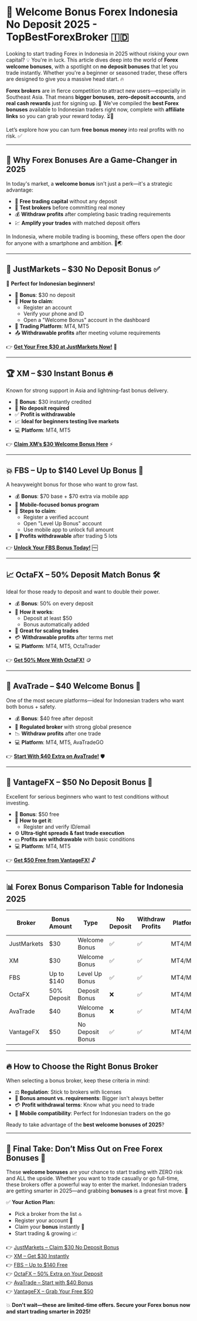 # 🎉 Welcome Bonus Forex Indonesia No Deposit 2025 - TopBestForexBroker 🇮🇩

Looking to start trading Forex in Indonesia in 2025 without risking your own capital? 💡 You're in luck. This article dives deep into the world of **Forex welcome bonuses**, with a spotlight on **no deposit bonuses** that let you trade instantly. Whether you're a beginner or seasoned trader, these offers are designed to give you a massive head start. 🔥

**Forex brokers** are in fierce competition to attract new users—especially in Southeast Asia. That means **bigger bonuses**, **zero-deposit accounts**, and **real cash rewards** just for signing up. 🤑 We've compiled the **best Forex bonuses** available to Indonesian traders right now, complete with **affiliate links** so you can grab your reward today. ⏳💸

Let’s explore how you can turn **free bonus money** into real profits with no risk. ✅

---

## 🚀 Why Forex Bonuses Are a Game-Changer in 2025

In today's market, a **welcome bonus** isn't just a perk—it's a strategic advantage:

- 🎁 **Free trading capital** without any deposit  
- 🧪 **Test brokers** before committing real money  
- 💰 **Withdraw profits** after completing basic trading requirements  
- 💹 **Amplify your trades** with matched deposit offers  

In Indonesia, where mobile trading is booming, these offers open the door for anyone with a smartphone and ambition. 📱🌏

---

## 🥇 JustMarkets – $30 No Deposit Bonus ✅

🎯 **Perfect for Indonesian beginners!**

- 💸 **Bonus**: $30 no deposit  
- 📝 **How to claim**:  
  - Register an account  
  - Verify your phone and ID  
  - Open a "Welcome Bonus" account in the dashboard  
- 💼 **Trading Platform**: MT4, MT5  
- 📤 **Withdrawable profits** after meeting volume requirements  

👉 [**Get Your Free $30 at JustMarkets Now!**](https://one.justmarkets.link/a/79iqw0j6nj) 🎉

---

## 🏆 XM – $30 Instant Bonus 🔥

Known for strong support in Asia and lightning-fast bonus delivery.

- 🎁 **Bonus**: $30 instantly credited  
- 🧾 **No deposit required**  
- ✅ **Profit is withdrawable**  
- 📈 **Ideal for beginners testing live markets**  
- 💻 **Platform**: MT4, MT5  

👉 [**Claim XM’s $30 Welcome Bonus Here**](https://clicks.pipaffiliates.com/c?c=589901&l=en&p=0) ⚡

---

## 💥 FBS – Up to $140 Level Up Bonus 🎯

A heavyweight bonus for those who want to grow fast.

- 💰 **Bonus**: $70 base + $70 extra via mobile app  
- 📱 **Mobile-focused bonus program**  
- 🧾 **Steps to claim**:  
  - Register a verified account  
  - Open "Level Up Bonus" account  
  - Use mobile app to unlock full amount  
- 💸 **Profits withdrawable** after trading 5 lots  

👉 [**Unlock Your FBS Bonus Today!**](https://fbs.partners?ibl=587836&ibp=21398815) 🆓

---

## 📈 OctaFX – 50% Deposit Match Bonus 🛠️

Ideal for those ready to deposit and want to double their power.

- 💰 **Bonus**: 50% on every deposit  
- 🧾 **How it works**:  
  - Deposit at least $50  
  - Bonus automatically added  
- 💼 **Great for scaling trades**  
- 💳 **Withdrawable profits** after terms met  
- 💻 **Platform**: MT4, MT5, OctaTrader  

👉 [**Get 50% More With OctaFX!**](https://my.octafx.com/open-account/?refid=ib35647800) 🪙

---

## 💼 AvaTrade – $40 Welcome Bonus 🧠

One of the most secure platforms—ideal for Indonesian traders who want both bonus + safety.

- 💰 **Bonus**: $40 free after deposit  
- 🔐 **Regulated broker** with strong global presence  
- 📉 **Withdraw profits** after one trade  
- 💻 **Platform**: MT4, MT5, AvaTradeGO  

👉 [**Start With $40 Extra on AvaTrade!**](https://www.avatrade.com?versionId=10301&tag=194438) 🛡️

---

## 🧨 VantageFX – $50 No Deposit Bonus 🎯

Excellent for serious beginners who want to test conditions without investing.

- 💸 **Bonus**: $50 free  
- 🧾 **How to get it**:  
  - Register and verify ID/email  
- ⚙️ **Ultra-tight spreads & fast trade execution**  
- 💵 **Profits are withdrawable** with basic conditions  
- 💻 **Platform**: MT4, MT5  

👉 [**Get $50 Free from VantageFX!**](https://www.vantagemarkets.com/?affid=NzA0NTc=) 🔓

---

## 📊 Forex Bonus Comparison Table for Indonesia 2025

| Broker       | Bonus Amount   | Type             | No Deposit | Withdraw Profits | Platform | Sign Up Link |
|--------------|----------------|------------------|------------|------------------|----------|--------------|
| JustMarkets  | $30            | Welcome Bonus    | ✅         | ✅               | MT4/MT5  | [Join Now](https://one.justmarkets.link/a/79iqw0j6nj) |
| XM           | $30            | Welcome Bonus    | ✅         | ✅               | MT4/MT5  | [Join Now](https://clicks.pipaffiliates.com/c?c=589901&l=en&p=0) |
| FBS          | Up to $140     | Level Up Bonus   | ✅         | ✅               | MT4/MT5  | [Join Now](https://fbs.partners?ibl=587836&ibp=21398815) |
| OctaFX       | 50% Deposit    | Deposit Bonus    | ❌         | ✅               | MT4/MT5  | [Join Now](https://my.octafx.com/open-account/?refid=ib35647800) |
| AvaTrade     | $40            | Welcome Bonus    | ❌         | ✅               | MT4/MT5  | [Join Now](https://www.avatrade.com?versionId=10301&tag=194438) |
| VantageFX    | $50            | No Deposit Bonus | ✅         | ✅               | MT4/MT5  | [Join Now](https://www.vantagemarkets.com/?affid=NzA0NTc=) |

---

## 🔥 How to Choose the Right Bonus Broker

When selecting a bonus broker, keep these criteria in mind:

- ⚖️ **Regulation**: Stick to brokers with licenses  
- 🎁 **Bonus amount vs. requirements**: Bigger isn't always better  
- 💳 **Profit withdrawal terms**: Know what you need to trade  
- 📱 **Mobile compatibility**: Perfect for Indonesian traders on the go  

Ready to take advantage of the **best welcome bonuses of 2025**?

---

## 🎯 Final Take: Don’t Miss Out on Free Forex Bonuses 💸

These **welcome bonuses** are your chance to start trading with ZERO risk and ALL the upside. Whether you want to trade casually or go full-time, these brokers offer a powerful way to enter the market. Indonesian traders are getting smarter in 2025—and grabbing **bonuses** is a great first move. 🎯

✅ **Your Action Plan:**

- Pick a broker from the list 🔝  
- Register your account 🔐  
- Claim your **bonus** instantly 🎁  
- Start trading & growing 📈  

👉 [JustMarkets – Claim $30 No Deposit Bonus](https://one.justmarkets.link/a/79iqw0j6nj)  
👉 [XM – Get $30 Instantly](https://clicks.pipaffiliates.com/c?c=589901&l=en&p=0)  
👉 [FBS – Up to $140 Free](https://fbs.partners?ibl=587836&ibp=21398815)  
👉 [OctaFX – 50% Extra on Your Deposit](https://my.octafx.com/open-account/?refid=ib35647800)  
👉 [AvaTrade – Start with $40 Bonus](https://www.avatrade.com?versionId=10301&tag=194438)  
👉 [VantageFX – Grab Your Free $50](https://www.vantagemarkets.com/?affid=NzA0NTc=)  

💥 **Don't wait—these are limited-time offers. Secure your Forex bonus now and start trading smarter in 2025!**
